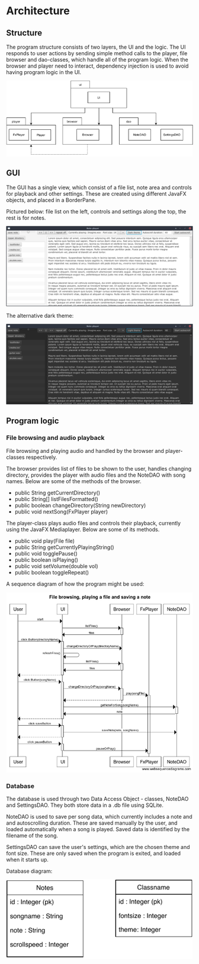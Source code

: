 # Architecture

## Structure

The program structure consists of two layers, the UI and the logic. The UI responds to user actions by sending simple method calls to the player, file browser and dao-classes, which handle all of the program logic. When the browser and player need to interact, dependency injection is used to avoid having program logic in the UI.

<img src="https://github.com/Teo44/ot-harjoitustyo/blob/master/documentation/class_diagram.png">

## GUI

The GUI has a single view, which consist of a file list, note area and controls for playback and other settings. These are created using different JavaFX objects, and placed in a BorderPane. 

Pictured below: file list on the left, controls and settings along the top, the rest is for notes.

<img src="https://github.com/Teo44/ot-harjoitustyo/blob/master/documentation/screenshots/basic_view_1.png">

The alternative dark theme:

<img src="https://github.com/Teo44/ot-harjoitustyo/blob/master/documentation/screenshots/basic_view_2.png">



## Program logic

### File browsing and audio playback

File browsing and playing audio and handled by the browser and player-classes respectively. 

The browser provides list of files to be shown to the user, handles changing directory, provides the player with audio files and the NoteDAO with song names. Below are some of the methods of the browser.

- public String getCurrentDirectory() 
- public String[] listFilesFormatted()
- public boolean changeDirectory(String newDirectory)
- public void nextSong(FxPlayer player)

The player-class plays audio files and controls their playback, currently using the JavaFX Mediaplayer. Below are some of its methods.

- public void play(File file)
- public String getCurrentlyPlayingString()
- public void togglePause()
- public boolean isPlaying()  
- public void setVolume(double vol)  
- public boolean toggleRepeat()

A sequence diagram of how the program might be used:

<img src="https://github.com/Teo44/ot-harjoitustyo/blob/master/documentation/sequence_diagram_1.png">

### Database

The database is used through two Data Access Object - classes, NoteDAO and SettingsDAO. They both store data in a .db file using SQLite.

NoteDAO is used to save per song data, which currently includes a note and and autoscrolling duration. These are saved manually by the user, and loaded automatically when a song is played. Saved data is identified by the filename of the song.

SettingsDAO can save the user's settings, which are the chosen theme and font size. These are only saved when the program is exited, and loaded when it starts up.

Database diagram:

<img src="https://github.com/Teo44/ot-harjoitustyo/blob/master/documentation/database_diagram.pdf">
